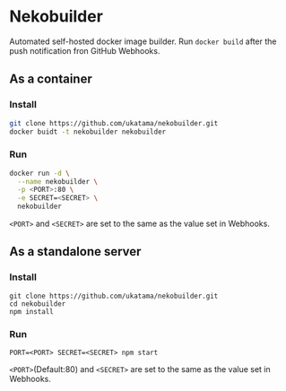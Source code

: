 # Nekobuilder
Automated self-hosted docker image builder.
Run `docker build` after the push notification fron GitHub Webhooks.

## As a container
### Install
```sh
git clone https://github.com/ukatama/nekobuilder.git
docker buidt -t nekobuilder nekobuilder
```

### Run
```sh
docker run -d \
  --name nekobuilder \
  -p <PORT>:80 \
  -e SECRET=<SECRET> \
  nekobuilder
```

`<PORT>` and `<SECRET>` are set to the same as the value set in Webhooks.

## As a standalone server
### Install
```
git clone https://github.com/ukatama/nekobuilder.git
cd nekobuilder
npm install
```

### Run
```
PORT=<PORT> SECRET=<SECRET> npm start
```

`<PORT>`(Default:80) and `<SECRET>` are set to the same as the value set in Webhooks.

